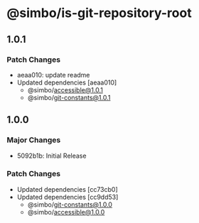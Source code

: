 # @simbo/is-git-repository-root

## 1.0.1

### Patch Changes

- aeaa010: update readme
- Updated dependencies [aeaa010]
  - @simbo/accessible@1.0.1
  - @simbo/git-constants@1.0.1

## 1.0.0

### Major Changes

- 5092b1b: Initial Release

### Patch Changes

- Updated dependencies [cc73cb0]
- Updated dependencies [cc9dd53]
  - @simbo/git-constants@1.0.0
  - @simbo/accessible@1.0.0
